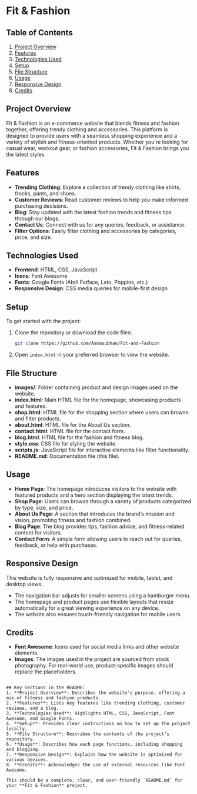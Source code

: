 # Fit & Fashion

## Table of Contents
1. [Project Overview](#project-overview)
2. [Features](#features)
3. [Technologies Used](#technologies-used)
4. [Setup](#setup)
5. [File Structure](#file-structure)
6. [Usage](#usage)
7. [Responsive Design](#responsive-design)
8. [Credits](#credits)

## Project Overview
Fit & Fashion is an e-commerce website that blends fitness and fashion together, offering trendy clothing and accessories. This platform is designed to provide users with a seamless shopping experience and a variety of stylish and fitness-oriented products. Whether you're looking for casual wear, workout gear, or fashion accessories, Fit & Fashion brings you the latest styles.

## Features
- **Trending Clothing**: Explore a collection of trendy clothing like shirts, frocks, pants, and shoes.
- **Customer Reviews**: Read customer reviews to help you make informed purchasing decisions.
- **Blog**: Stay updated with the latest fashion trends and fitness tips through our blogs.
- **Contact Us**: Connect with us for any queries, feedback, or assistance.
- **Filter Options**: Easily filter clothing and accessories by categories, price, and size.

## Technologies Used
- **Frontend**: HTML, CSS, JavaScript
- **Icons**: Font Awesome
- **Fonts**: Google Fonts (Abril Fatface, Lato, Poppins, etc.)
- **Responsive Design**: CSS media queries for mobile-first design

## Setup
To get started with the project:

1. Clone the repository or download the code files:
   ```bash
   git clone https://github.com/Asmasubhan/Fit-and-Fashion
   ```

2. Open `index.html` in your preferred browser to view the website.

## File Structure
- **images/**: Folder containing product and design images used on the website.
- **index.html**: Main HTML file for the homepage, showcasing products and features.
- **shop.html**: HTML file for the shopping section where users can browse and filter products.
- **about.html**: HTML file for the About Us section.
- **contact.html**: HTML file for the contact form.
- **blog.html**: HTML file for the fashion and fitness blog.
- **style.css**: CSS file for styling the website.
- **scripts.js**: JavaScript file for interactive elements like filter functionality.
- **README.md**: Documentation file (this file).

## Usage
- **Home Page**: The homepage introduces visitors to the website with featured products and a hero section displaying the latest trends.
- **Shop Page**: Users can browse through a variety of products categorized by type, size, and price.
- **About Us Page**: A section that introduces the brand’s mission and vision, promoting fitness and fashion combined.
- **Blog Page**: The blog provides tips, fashion advice, and fitness-related content for visitors.
- **Contact Form**: A simple form allowing users to reach out for queries, feedback, or help with purchases.

## Responsive Design
This website is fully responsive and optimized for mobile, tablet, and desktop views.

- The navigation bar adjusts for smaller screens using a hamburger menu.
- The homepage and product pages use flexible layouts that resize automatically for a great viewing experience on any device.
- The website also ensures touch-friendly navigation for mobile users.

## Credits
- **Font Awesome**: Icons used for social media links and other website elements.
- **Images**: The images used in the project are sourced from stock photography. For real-world use, product-specific images should replace the placeholders.
```

## Key Sections in the README:
1. **Project Overview**: Describes the website's purpose, offering a mix of fitness and fashion products.
2. **Features**: Lists key features like trending clothing, customer reviews, and a blog.
3. **Technologies Used**: Highlights HTML, CSS, JavaScript, Font Awesome, and Google Fonts.
4. **Setup**: Provides clear instructions on how to set up the project locally.
5. **File Structure**: Describes the contents of the project’s repository.
6. **Usage**: Describes how each page functions, including shopping and blogging.
7. **Responsive Design**: Explains how the website is optimized for various devices.
8. **Credits**: Acknowledges the use of external resources like Font Awesome.

This should be a complete, clear, and user-friendly `README.md` for your **Fit & Fashion** project.
